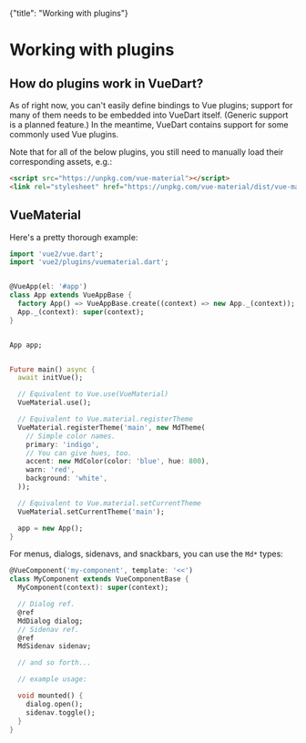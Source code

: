 {"title": "Working with plugins"}

# Working with plugins

<div id="work"></div>

## How do plugins work in VueDart?

As of right now, you can't easily define bindings to Vue plugins; support for many of
them needs to be embedded into VueDart itself. (Generic support is a planned feature.) In
the meantime, VueDart contains support for some commonly used Vue plugins.

Note that for all of the below plugins, you still need to manually load their
corresponding assets, e.g.:

```html
<script src="https://unpkg.com/vue-material"></script>
<link rel="stylesheet" href="https://unpkg.com/vue-material/dist/vue-material.css">
```

<div id="vuematerial"></div>

## VueMaterial

Here's a pretty thorough example:

```dart
import 'vue2/vue.dart';
import 'vue2/plugins/vuematerial.dart';


@VueApp(el: '#app')
class App extends VueAppBase {
  factory App() => VueAppBase.create((context) => new App._(context));
  App._(context): super(context);
}


App app;


Future main() async {
  await initVue();

  // Equivalent to Vue.use(VueMaterial)
  VueMaterial.use();

  // Equivalent to Vue.material.registerTheme
  VueMaterial.registerTheme('main', new MdTheme(
    // Simple color names.
    primary: 'indigo',
    // You can give hues, too.
    accent: new MdColor(color: 'blue', hue: 800),
    warn: 'red',
    background: 'white',
  ));

  // Equivalent to Vue.material.setCurrentTheme
  VueMaterial.setCurrentTheme('main');

  app = new App();
}
```

For menus, dialogs, sidenavs, and snackbars, you can use the `Md*` types:

```dart
@VueComponent('my-component', template: '<<')
class MyComponent extends VueComponentBase {
  MyComponent(context): super(context);

  // Dialog ref.
  @ref
  MdDialog dialog;
  // Sidenav ref.
  @ref
  MdSidenav sidenav;

  // and so forth...

  // example usage:

  void mounted() {
    dialog.open();
    sidenav.toggle();
  }
}
```
